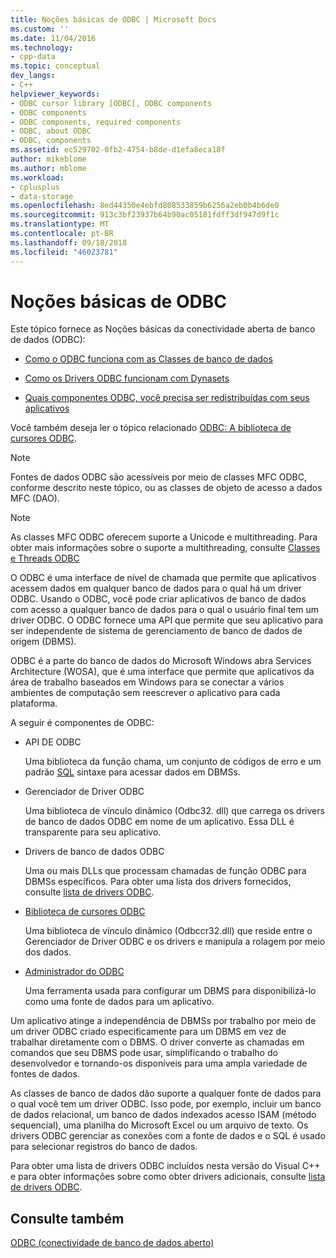 ```yaml
---
title: Noções básicas de ODBC | Microsoft Docs
ms.custom: ''
ms.date: 11/04/2016
ms.technology:
- cpp-data
ms.topic: conceptual
dev_langs:
- C++
helpviewer_keywords:
- ODBC cursor library [ODBC], ODBC components
- ODBC components
- ODBC components, required components
- ODBC, about ODBC
- ODBC, components
ms.assetid: ec529702-0fb2-4754-b8de-d1efa8eca18f
author: mikeblome
ms.author: mblome
ms.workload:
- cplusplus
- data-storage
ms.openlocfilehash: 8ed44350e4ebfd808533859b6256a2eb0b4b6de0
ms.sourcegitcommit: 913c3bf23937b64b90ac05181fdff3df947d9f1c
ms.translationtype: MT
ms.contentlocale: pt-BR
ms.lasthandoff: 09/18/2018
ms.locfileid: "46023781"
---
```

# <a name="odbc-basics"></a>Noções básicas de ODBC

Este tópico fornece as Noções básicas da conectividade aberta de banco de dados (ODBC):  
  
- [Como o ODBC funciona com as Classes de banco de dados](../../data/odbc/odbc-and-the-database-classes.md)  
  
- [Como os Drivers ODBC funcionam com Dynasets](../../data/odbc/odbc-driver-requirements-for-dynasets.md)  
  
- [Quais componentes ODBC, você precisa ser redistribuídas com seus aplicativos](../../data/odbc/redistributing-odbc-components-to-your-customers.md)  
  
Você também deseja ler o tópico relacionado [ODBC: A biblioteca de cursores ODBC](../../data/odbc/odbc-the-odbc-cursor-library.md).  
  
> [!NOTE]
>  Fontes de dados ODBC são acessíveis por meio de classes MFC ODBC, conforme descrito neste tópico, ou as classes de objeto de acesso a dados MFC (DAO).  
  
> [!NOTE]
>  As classes MFC ODBC oferecem suporte a Unicode e multithreading. Para obter mais informações sobre o suporte a multithreading, consulte [Classes e Threads ODBC](../../data/odbc/odbc-classes-and-threads.md)  
  
O ODBC é uma interface de nível de chamada que permite que aplicativos acessem dados em qualquer banco de dados para o qual há um driver ODBC. Usando o ODBC, você pode criar aplicativos de banco de dados com acesso a qualquer banco de dados para o qual o usuário final tem um driver ODBC. O ODBC fornece uma API que permite que seu aplicativo para ser independente de sistema de gerenciamento de banco de dados de origem (DBMS).  
  
ODBC é a parte do banco de dados do Microsoft Windows abra Services Architecture (WOSA), que é uma interface que permite que aplicativos da área de trabalho baseados em Windows para se conectar a vários ambientes de computação sem reescrever o aplicativo para cada plataforma.  
  
A seguir é componentes de ODBC:  
  
- API DE ODBC  
  
     Uma biblioteca da função chama, um conjunto de códigos de erro e um padrão [SQL](../../data/odbc/sql.md) sintaxe para acessar dados em DBMSs.  
  
- Gerenciador de Driver ODBC  
  
     Uma biblioteca de vínculo dinâmico (Odbc32. dll) que carrega os drivers de banco de dados ODBC em nome de um aplicativo. Essa DLL é transparente para seu aplicativo.  
  
- Drivers de banco de dados ODBC  
  
     Uma ou mais DLLs que processam chamadas de função ODBC para DBMSs específicos. Para obter uma lista dos drivers fornecidos, consulte [lista de drivers ODBC](../../data/odbc/odbc-driver-list.md).  
  
- [Biblioteca de cursores ODBC](../../data/odbc/odbc-the-odbc-cursor-library.md)  
  
     Uma biblioteca de vínculo dinâmico (Odbccr32.dll) que reside entre o Gerenciador de Driver ODBC e os drivers e manipula a rolagem por meio dos dados.  
  
- [Administrador do ODBC](../../data/odbc/odbc-administrator.md)  
  
     Uma ferramenta usada para configurar um DBMS para disponibilizá-lo como uma fonte de dados para um aplicativo.  
  
Um aplicativo atinge a independência de DBMSs por trabalho por meio de um driver ODBC criado especificamente para um DBMS em vez de trabalhar diretamente com o DBMS. O driver converte as chamadas em comandos que seu DBMS pode usar, simplificando o trabalho do desenvolvedor e tornando-os disponíveis para uma ampla variedade de fontes de dados.  
  
As classes de banco de dados dão suporte a qualquer fonte de dados para o qual você tem um driver ODBC. Isso pode, por exemplo, incluir um banco de dados relacional, um banco de dados indexados acesso ISAM (método sequencial), uma planilha do Microsoft Excel ou um arquivo de texto. Os drivers ODBC gerenciar as conexões com a fonte de dados e o SQL é usado para selecionar registros do banco de dados.  
  
Para obter uma lista de drivers ODBC incluídos nesta versão do Visual C++ e para obter informações sobre como obter drivers adicionais, consulte [lista de drivers ODBC](../../data/odbc/odbc-driver-list.md).  
  
## <a name="see-also"></a>Consulte também  

[ODBC (conectividade de banco de dados aberto)](../../data/odbc/open-database-connectivity-odbc.md)